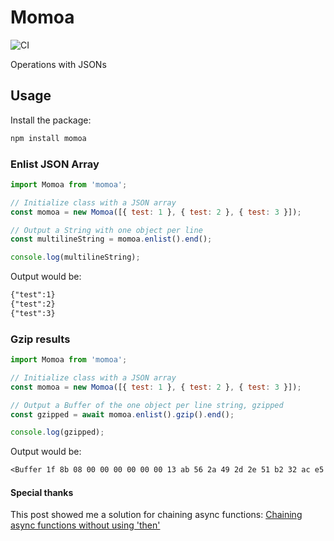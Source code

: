 # Momoa
![CI](https://github.com/itaibo/momoa/actions/workflows/ci.yml/badge.svg)

Operations with JSONs

## Usage
Install the package:
```sh
npm install momoa
```

### Enlist JSON Array

```js
import Momoa from 'momoa';

// Initialize class with a JSON array
const momoa = new Momoa([{ test: 1 }, { test: 2 }, { test: 3 }]);

// Output a String with one object per line
const multilineString = momoa.enlist().end();

console.log(multilineString);

```

Output would be:

```txt
{"test":1}
{"test":2}
{"test":3}

```


### Gzip results

```js
import Momoa from 'momoa';

// Initialize class with a JSON array
const momoa = new Momoa([{ test: 1 }, { test: 2 }, { test: 3 }]);

// Output a Buffer of the one object per line string, gzipped
const gzipped = await momoa.enlist().gzip().end();

console.log(gzipped);

```

Output would be:

```txt
<Buffer 1f 8b 08 00 00 00 00 00 00 13 ab 56 2a 49 2d 2e 51 b2 32 ac e5 e5 aa 86 b2 8d 90 d8 c6 40 36 00 64 7b 12 18 24 00 00 00>
```

#### Special thanks
This post showed me a solution for chaining async functions: [Chaining async functions without using 'then'](https://dev.to/avanishpai/chaining-async-functions-like-jquery-214h)

